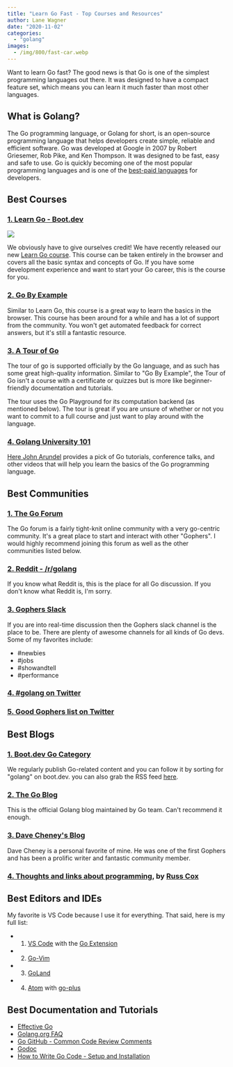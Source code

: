 ```yaml
---
title: "Learn Go Fast - Top Courses and Resources"
author: Lane Wagner
date: "2020-11-02"
categories: 
  - "golang"
images:
  - /img/800/fast-car.webp
---
```


Want to learn Go fast? The good news is that Go is one of the simplest programming languages out there. It was designed to have a compact feature set, which means you can learn it much faster than most other languages.

## What is Golang?

The Go programming language, or Golang for short, is an open-source programming language that helps developers create simple, reliable and efficient software. Go was developed at Google in 2007 by Robert Griesemer, Rob Pike, and Ken Thompson. It was designed to be fast, easy and safe to use. Go is quickly becoming one of the most popular programming languages and is one of the [best-paid languages](https://insights.stackoverflow.com/survey/2020#technology-what-languages-are-associated-with-the-highest-salaries-worldwide-united-states) for developers.

## Best Courses

### [1. Learn Go - Boot.dev](https://boot.dev/)

![](/img/800/social-150x150.jpg)

We obviously have to give ourselves credit! We have recently released our new [Learn Go course](https://boot.dev/learn/learn-golang). This course can be taken entirely in the browser and covers all the basic syntax and concepts of Go. If you have some development experience and want to start your Go career, this is the course for you.

### [2. Go By Example](https://gobyexample.com/)

Similar to Learn Go, this course is a great way to learn the basics in the browser. This course has been around for a while and has a lot of support from the community. You won't get automated feedback for correct answers, but it's still a fantastic resource.

### [3. A Tour of Go](https://tour.golang.org/welcome/1)

The tour of go is supported officially by the Go language, and as such has some great high-quality information. Similar to "Go By Example", the Tour of Go isn't a course with a certificate or quizzes but is more like beginner-friendly documentation and tutorials.

The tour uses the Go Playground for its computation backend (as mentioned below). The tour is great if you are unsure of whether or not you want to commit to a full course and just want to play around with the language.

### [4. Golang University 101](https://www.youtube.com/playlist?list=PLEcwzBXTPUE9V1o8mZdC9tNnRZaTgI-1P)

[Here John Arundel](https://www.youtube.com/c/BitfieldConsulting) provides a pick of Go tutorials, conference talks, and other videos that will help you learn the basics of the Go programming language.

## Best Communities

### [1. The Go Forum](https://forum.golangbridge.org/)

The Go forum is a fairly tight-knit online community with a very go-centric community. It's a great place to start and interact with other "Gophers". I would highly recommend joining this forum as well as the other communities listed below.

### [2. Reddit - /r/golang](https://www.reddit.com/r/golang)

If you know what Reddit is, this is the place for all Go discussion. If you don't know what Reddit is, I'm sorry.

### [3. Gophers Slack](https://invite.slack.golangbridge.org/)

If you are into real-time discussion then the Gophers slack channel is the place to be. There are plenty of awesome channels for all kinds of Go devs. Some of my favorites include:

- #newbies
- #jobs
- #showandtell
- #performance

### [4. #golang on Twitter](https://twitter.com/search?q=%23golang)

### [5. Good Gophers list on Twitter](https://twitter.com/i/lists/1320149354120769536)

## Best Blogs

### [1. Boot.dev Go Category](/golang)

We regularly publish Go-related content and you can follow it by sorting for "golang" on boot.dev. you can also grab the RSS feed [here](/index.xml).

### [2. The Go Blog](https://blog.golang.org/)

This is the official Golang blog maintained by Go team. Can't recommend it enough.

### [3. Dave Cheney's Blog](https://dave.cheney.net/)

Dave Cheney is a personal favorite of mine. He was one of the first Gophers and has been a prolific writer and fantastic community member.

### [4. Thoughts and links about programming](https://research.swtch.com/), by [Russ Cox](https://swtch.com/~rsc/)

## Best Editors and IDEs

My favorite is VS Code because I use it for everything. That said, here is my full list:

- 1. [VS Code](https://code.visualstudio.com/) with the [Go Extension](https://code.visualstudio.com/docs/languages/go)
- 2. [Go-Vim](https://github.com/fatih/vim-go)
- 3. [GoLand](https://www.jetbrains.com/go/)
- 4. [Atom](https://atom.io/) with [go-plus](https://atom.io/packages/go-plus)

## Best Documentation and Tutorials

- [Effective Go](https://golang.org/doc/effective_go.html)
- [Golang.org FAQ](https://golang.org/doc/faq)
- [Go GitHub - Common Code Review Comments](https://github.com/golang/go/wiki/CodeReviewComments)
- [Godoc](https://godoc.org/)
- [How to Write Go Code - Setup and Installation](https://golang.org/doc/code.html)
